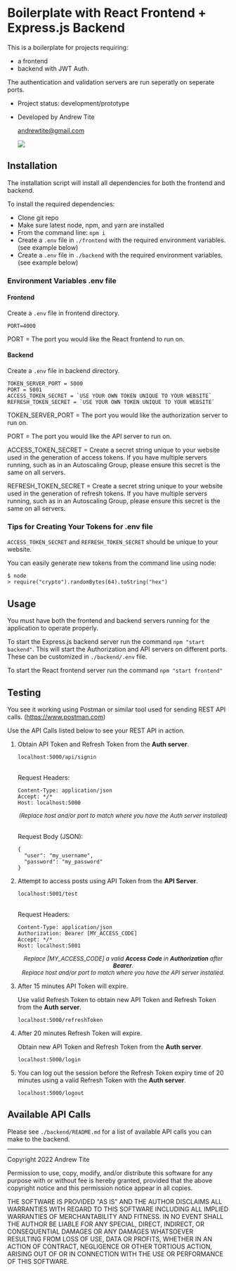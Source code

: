 # Boilerplate with React Frontend + Express.js Backend

This is a boilerplate for projects requiring:

* a frontend
* backend with JWT Auth.

The authentication and validation servers are run seperatly on seperate ports.

* Project status: development/prototype
* Developed by Andrew Tite

  andrewtite@gmail.com

  [<img src="https://img.shields.io/badge/gmail-%23DD0031.svg?&style=for-the-badge&logo=gmail&logoColor=white"/>](mailto:andrewtite@gmail.com)

## Installation

The installation script will install all dependencies for both the frontend and backend.

To install the required dependencies:

* Clone git repo
* Make sure latest node, npm, and yarn are installed
* From the command line: `npm i`
* Create a `.env` file in `./frontend` with the required environment variables. (see example below)
* Create a `.env` file in `./backend` with the required environment variables. (see example below)

### Environment Variables .env file

#### Frontend

Create a `.env` file in frontend directory.

    PORT=4000

PORT = The port you would like the React frontend to run on.

#### Backend

Create a `.env` file in backend directory.

    TOKEN_SERVER_PORT = 5000
    PORT = 5001
    ACCESS_TOKEN_SECRET = `USE YOUR OWN TOKEN UNIQUE TO YOUR WEBSITE`
    REFRESH_TOKEN_SECRET = `USE YOUR OWN TOKEN UNIQUE TO YOUR WEBSITE`

TOKEN_SERVER_PORT = The port you would like the authorization server to run on.

PORT = The port you would like the API server to run on.

ACCESS_TOKEN_SECRET = Create a secret string unique to your website used in the generation of access tokens. If you have
multiple servers running, such as in an Autoscaling Group, please ensure this secret is the same on all servers.

REFRESH_TOKEN_SECRET = Create a secret string unique to your website used in the generation of refresh tokens. If you
have multiple servers running, such as in an Autoscaling Group, please ensure this secret is the same on all servers.

### Tips for Creating Your Tokens for .env file

`ACCESS_TOKEN_SECRET` and `REFRESH_TOKEN_SECRET` should be unique to your website.

You can easily generate new tokens from the command line using node:

``` 
$ node
> require("crypto").randomBytes(64).toString("hex")
```

## Usage

You must have both the frontend and backend servers running for the application to operate properly.

To start the Express.js backend server run the command `npm "start backend"`. This will start the Authorization and API
servers on different ports. These can be customized in `./backend/.env` file.

To start the React frontend server run the command `npm "start frontend"`

## Testing

You see it working using Postman or similar tool used for sending REST API calls. (https://www.postman.com)

Use the API Calls listed below to see your REST API in action.

1. Obtain API Token and Refresh Token from the <b>Auth server</b>.

   `localhost:5000/api/signin`

    <br>
    Request Headers:

    ```
    Content-Type: application/json
    Accept: */*
    Host: localhost:5000
   ```
   <div style="text-align: center; font-size: 13px; font-style: italic;">
   (Replace host and/or port to match where you have the Auth server installed)
   </div>

   <br>

   Request Body (JSON):

    ```
    {
      "user": "my_username",
      "password": "my_password"
    }
   ```

2. Attempt to access posts using API Token from the <b>API Server</b>.

   `localhost:5001/test`

    <br>
    Request Headers:

    ```
    Content-Type: application/json
    Authorization: Bearer [MY_ACCESS_CODE]
    Accept: */*
    Host: localhost:5001
   ```
   <div style="text-align: center; font-size: 13px; font-style: italic;">
   Replace <i>[MY_ACCESS_CODE]</i> a valid <b>Access Code</b> in <b>Authorization</b> after <b>Bearer</b>.<br>
   Replace host and/or port to match where you have the 
   API server installed.
   </div>

5. After 15 minutes API Token will expire.

   Use valid Refresh Token to obtain new API Token and Refresh Token from the <b>Auth server</b>.

   `localhost:5000/refreshToken`

6. After 20 minutes Refresh Token will expire.

   Obtain new API Token and Refresh Token from the <b>Auth server</b>.

   `localhost:5000/login`


5. You can log out the session before the Refresh Token expiry time of 20 minutes using a valid Refresh Token with
   the <b>Auth server</b>.

   `localhost:5000/logout`

## Available API Calls

Please see `./backend/README.md` for a list of available API calls you can make to the backend.

<hr>

Copyright 2022 Andrew Tite

Permission to use, copy, modify, and/or distribute this software for any purpose with or without fee is hereby granted,
provided that the above copyright notice and this permission notice appear in all copies.

THE SOFTWARE IS PROVIDED "AS IS" AND THE AUTHOR DISCLAIMS ALL WARRANTIES WITH REGARD TO THIS SOFTWARE INCLUDING ALL
IMPLIED WARRANTIES OF MERCHANTABILITY AND FITNESS. IN NO EVENT SHALL THE AUTHOR BE LIABLE FOR ANY SPECIAL, DIRECT,
INDIRECT, OR CONSEQUENTIAL DAMAGES OR ANY DAMAGES WHATSOEVER RESULTING FROM LOSS OF USE, DATA OR PROFITS, WHETHER IN AN
ACTION OF CONTRACT, NEGLIGENCE OR OTHER TORTIOUS ACTION, ARISING OUT OF OR IN CONNECTION WITH THE USE OR PERFORMANCE OF
THIS SOFTWARE.
